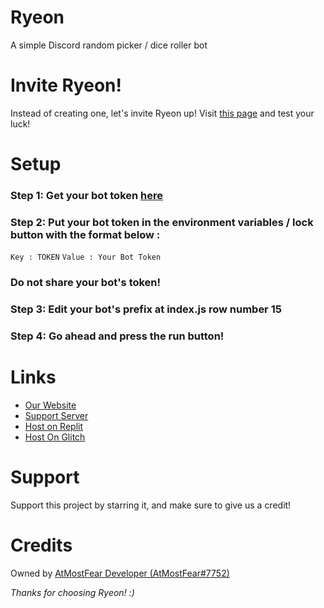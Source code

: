 # Ryeon
A simple Discord random picker / dice roller bot

# Invite Ryeon!
Instead of creating one, let's invite Ryeon up! Visit [this page](https://discord.com/api/oauth2/authorize?client_id=891226972737376278&permissions=274878102593&scope=bot) and test your luck!

# Setup
### Step 1: Get your bot token [here](https://discord.com/developers/applications)
### Step 2: Put your bot token in the environment variables / lock button with the format below :

`Key : TOKEN`
`Value : Your Bot Token`

### Do not share your bot's token!
### Step 3: Edit your bot's prefix at index.js row number 15
### Step 4: Go ahead and press the run button!

# Links
- [Our Website](https://sites.google.com/view/atmostfeardevelopersite)
- [Support Server](https://discord.gg/6XSjbKBbJT)
- [Host on Replit](https://replit.com/github/RayZenYTBE/Ryeon)
- [Host On Glitch](https://glitch.com/edit/#!/import/git?url=https://github.com/RayZenYTBE/Ryeon)

# Support
Support this project by starring it, and make sure to give us a credit!

# Credits
Owned by [AtMostFear Developer (AtMostFear#7752)](https://sites.google.com/atmostfeardevelopersite)


*Thanks for choosing Ryeon! :)*


